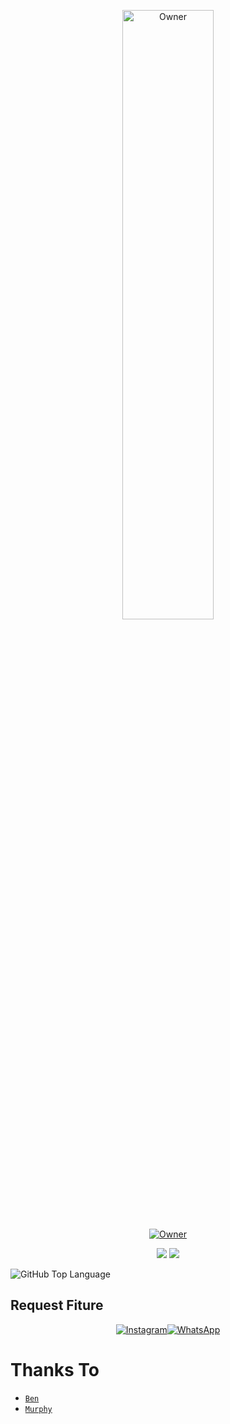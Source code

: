 <p align="center">
    <img src="https://telegra.ph/file/fa2a9b4ac288124ac9a5d.jpg" width="54%" height="50%" alt="Owner"/>
    <br>
    <a href="https://github.com/MurphyBot"><img title="Owner" src="https://img.shields.io/badge/Creator-Murphy-black?style=for-the-badge&logo=windows"></a>
</p>
<p align="center">
  <img src="https://img.shields.io/badge/-JavaScript-black?style=flat-square&logo=javascript" />
  <img src="https://img.shields.io/badge/-Node.js-black?style=flat-square&logo=Node.js" />
</p>

![GitHub Top Language](https://github-readme-stats.vercel.app/api/top-langs/?username=MurphyBot&layout=compact&theme=highcontrast)
<br>

## Request Fiture
<p align="center">
 <a href="https://instagram.com/ffzkyaf"><img alt="Instagram" src="https://img.shields.io/badge/Instagram-E4405F?style=for-the-badge&logo=instagram&logoColor=black"/></a><a href="https://wa.me/+14808781865"><img alt="WhatsApp" src="https://img.shields.io/badge/WhatsApp-25D366?style=for-the-badge&logo=whatsapp&logoColor=black"/></a>
</p>

# Thanks To
* [`Ben`](https://api.zeks.me)
* [`Murphy`](https://youtube.com/channel/UCzpsJxweXJUr-dhyA5DF6fQ)

